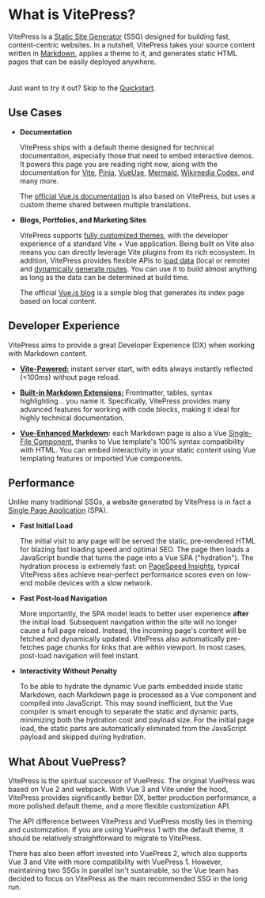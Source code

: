 # What is VitePress?

VitePress is a [Static Site Generator](https://en.wikipedia.org/wiki/Static_site_generator) (SSG) designed for building fast, content-centric websites. In a nutshell, VitePress takes your source content written in [Markdown](https://en.wikipedia.org/wiki/Markdown), applies a theme to it, and generates static HTML pages that can be easily deployed anywhere.

<div class="tip custom-block" style="padding-top: 8px">

Just want to try it out? Skip to the [Quickstart](./getting-started).

</div>

## Use Cases

- **Documentation**

  VitePress ships with a default theme designed for technical documentation, especially those that need to embed interactive demos. It powers this page you are reading right now, along with the documentation for [Vite](https://vitejs.dev/), [Pinia](https://pinia.vuejs.org/), [VueUse](https://vueuse.org/), [Mermaid](https://mermaid.js.org/), [Wikimedia Codex](https://doc.wikimedia.org/codex/latest/), and many more.

  The [official Vue.js documentation](https://vuejs.org/) is also based on VitePress, but uses a custom theme shared between multiple translations.

- **Blogs, Portfolios, and Marketing Sites**

  VitePress supports [fully customized themes](/guide/custom-theme), with the developer experience of a standard Vite + Vue application. Being built on Vite also means you can directly leverage Vite plugins from its rich ecosystem. In addition, VitePress provides flexible APIs to [load data](/guide/data-loading) (local or remote) and [dynamically generate routes](/guide/routing#dynamic-routes). You can use it to build almost anything as long as the data can be determined at build time.

  The official [Vue.js blog](https://blog.vuejs.org/) is a simple blog that generates its index page based on local content.

## Developer Experience

VitePress aims to provide a great Developer Experience (DX) when working with Markdown content.

- **[Vite-Powered:](https://vitejs.dev/)** instant server start, with edits always instantly reflected (<100ms) without page reload.

- **[Built-in Markdown Extensions:](/guide/markdown)** Frontmatter, tables, syntax highlighting... you name it. Specifically, VitePress provides many advanced features for working with code blocks, making it ideal for highly technical documentation.

- **[Vue-Enhanced Markdown](/guide/using-vue):** each Markdown page is also a Vue [Single-File Component](https://vuejs.org/guide/scaling-up/sfc.html), thanks to Vue template's 100% syntax compatibility with HTML. You can embed interactivity in your static content using Vue templating features or imported Vue components.

## Performance

Unlike many traditional SSGs, a website generated by VitePress is in fact a [Single Page Application](https://en.wikipedia.org/wiki/Single-page_application) (SPA).

- **Fast Initial Load**

  The initial visit to any page will be served the static, pre-rendered HTML for blazing fast loading speed and optimal SEO. The page then loads a JavaScript bundle that turns the page into a Vue SPA ("hydration"). The hydration process is extremely fast: on [PageSpeed Insights](https://pagespeed.web.dev/report?url=https%3A%2F%2Fvitepress.dev%2F), typical VitePress sites achieve near-perfect performance scores even on low-end mobile devices with a slow network.

- **Fast Post-load Navigation**

  More importantly, the SPA model leads to better user experience **after** the initial load. Subsequent navigation within the site will no longer cause a full page reload. Instead, the incoming page's content will be fetched and dynamically updated. VitePress also automatically pre-fetches page chunks for links that are within viewport. In most cases, post-load navigation will feel instant.

- **Interactivity Without Penalty**

  To be able to hydrate the dynamic Vue parts embedded inside static Markdown, each Markdown page is processed as a Vue component and compiled into JavaScript. This may sound inefficient, but the Vue compiler is smart enough to separate the static and dynamic parts, minimizing both the hydration cost and payload size. For the initial page load, the static parts are automatically eliminated from the JavaScript payload and skipped during hydration.

## What About VuePress?

VitePress is the spiritual successor of VuePress. The original VuePress was based on Vue 2 and webpack. With Vue 3 and Vite under the hood, VitePress provides significantly better DX, better production performance, a more polished default theme, and a more flexible customization API.

The API difference between VitePress and VuePress mostly lies in theming and customization. If you are using VuePress 1 with the default theme, it should be relatively straightforward to migrate to VitePress.

There has also been effort invested into VuePress 2, which also supports Vue 3 and Vite with more compatibility with VuePress 1. However, maintaining two SSGs in parallel isn't sustainable, so the Vue team has decided to focus on VitePress as the main recommended SSG in the long run.
